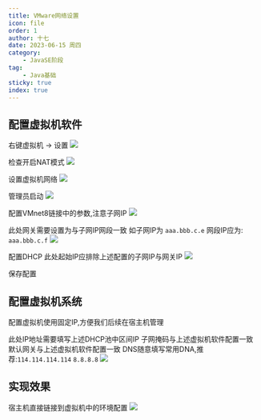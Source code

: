 ```yaml
---
title: VMware网络设置
icon: file
order: 1
author: 十七
date: 2023-06-15 周四
category:
	- JavaSE阶段
tag:
	- Java基础
sticky: true
index: true
---
```



## 配置虚拟机软件

右键虚拟机 -> 设置
![](./assets/Pasted_image_20230409134733.png)

检查开启NAT模式
![](./assets/Pasted_image_20230409134754.png)

设置虚拟机网络
![](./assets/Pasted_image_20230409134908.png)

管理员启动
![](./assets/Pasted_image_20230409134944.png)

配置VMnet8链接中的参数,注意子网IP
![](./assets/Pasted_image_20230409135009.png)

此处网关需要设置为与子网IP网段一致
	如子网IP为 `aaa.bbb.c.e`  网段IP应为: `aaa.bbb.c.f`
![](./assets/Pasted_image_20230409135154.png)

配置DHCP
此处起始IP应排除上述配置的子网IP与网关IP
![](./assets/Pasted_image_20230409135410.png)

保存配置

## 配置虚拟机系统

配置虚拟机使用固定IP,方便我们后续在宿主机管理

此处IP地址需要填写上述DHCP池中区间IP
子网掩码与上述虚拟机软件配置一致
默认网关与上述虚拟机软件配置一致
DNS随意填写常用DNA,推荐:`114.114.114.114` `8.8.8.8`
![](./assets/Pasted_image_20230409135713.png)

## 实现效果

宿主机直接链接到虚拟机中的环境配置
![](./assets/Pasted_image_20230409135924.png)